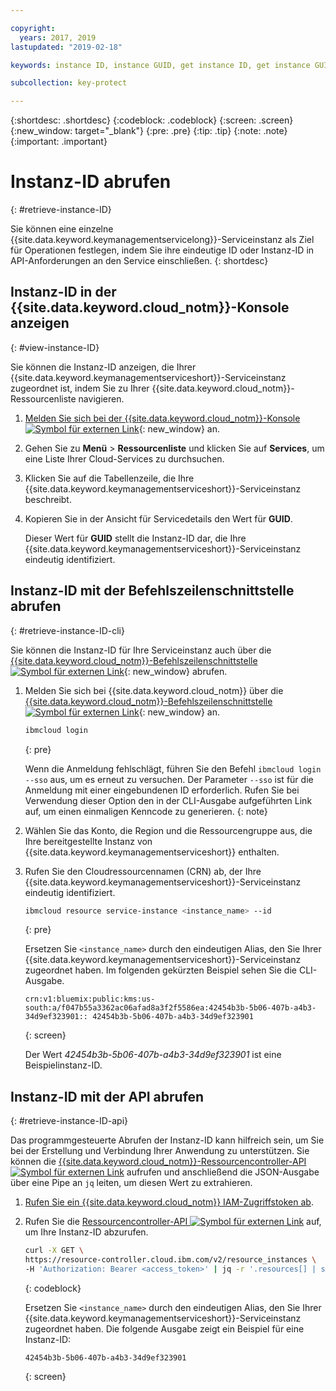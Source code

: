 ```yaml
---

copyright:
  years: 2017, 2019
lastupdated: "2019-02-18"

keywords: instance ID, instance GUID, get instance ID, get instance GUID, instance ID API, instance ID CLI

subcollection: key-protect

---
```


{:shortdesc: .shortdesc}
{:codeblock: .codeblock}
{:screen: .screen}
{:new_window: target="_blank"}
{:pre: .pre}
{:tip: .tip}
{:note: .note}
{:important: .important}

# Instanz-ID abrufen
{: #retrieve-instance-ID}

Sie können eine einzelne {{site.data.keyword.keymanagementservicelong}}-Serviceinstanz als Ziel für Operationen festlegen, indem Sie ihre eindeutige ID oder Instanz-ID in API-Anforderungen an den Service einschließen.
{: shortdesc}

## Instanz-ID in der {{site.data.keyword.cloud_notm}}-Konsole anzeigen
{: #view-instance-ID}

Sie können die Instanz-ID anzeigen, die Ihrer {{site.data.keyword.keymanagementserviceshort}}-Serviceinstanz zugeordnet ist, indem Sie zu Ihrer {{site.data.keyword.cloud_notm}}-Ressourcenliste navigieren.

1. [Melden Sie sich bei der {{site.data.keyword.cloud_notm}}-Konsole ![Symbol für externen Link](../../icons/launch-glyph.svg "Symbol für externen Link")](https://{DomainName}){: new_window} an.
2. Gehen Sie zu **Menü** &gt; **Ressourcenliste** und klicken Sie auf **Services**, um eine Liste Ihrer Cloud-Services zu durchsuchen.
3. Klicken Sie auf die Tabellenzeile, die Ihre {{site.data.keyword.keymanagementserviceshort}}-Serviceinstanz beschreibt.
4. Kopieren Sie in der Ansicht für Servicedetails den Wert für **GUID**.

    Dieser Wert für **GUID** stellt die Instanz-ID dar, die Ihre {{site.data.keyword.keymanagementserviceshort}}-Serviceinstanz eindeutig identifiziert.

## Instanz-ID mit der Befehlszeilenschnittstelle abrufen
{: #retrieve-instance-ID-cli}

Sie können die Instanz-ID für Ihre Serviceinstanz auch über die [{{site.data.keyword.cloud_notm}}-Befehlszeilenschnittstelle ![Symbol für externen Link](../../icons/launch-glyph.svg "Symbol für externen Link")](/docs/cli?topic=cloud-cli-overview){: new_window} abrufen.

1. Melden Sie sich bei {{site.data.keyword.cloud_notm}} über die [{{site.data.keyword.cloud_notm}}-Befehlszeilenschnittstelle ![Symbol für externen Link](../../icons/launch-glyph.svg "Symbol für externen Link")](/docs/cli?topic=cloud-cli-overview){: new_window} an.

    ```sh
    ibmcloud login 
    ```
    {: pre}

    Wenn die Anmeldung fehlschlägt, führen Sie den Befehl `ibmcloud login --sso` aus, um es erneut zu versuchen. Der Parameter `--sso` ist für die Anmeldung mit einer eingebundenen ID erforderlich. Rufen Sie bei Verwendung dieser Option den in der CLI-Ausgabe aufgeführten Link auf, um einen einmaligen Kenncode zu generieren.
    {: note}

2. Wählen Sie das Konto, die Region und die Ressourcengruppe aus, die Ihre bereitgestellte Instanz von {{site.data.keyword.keymanagementserviceshort}} enthalten.

3. Rufen Sie den Cloudressourcennamen (CRN) ab, der Ihre {{site.data.keyword.keymanagementserviceshort}}-Serviceinstanz eindeutig identifiziert. 

    ```sh
    ibmcloud resource service-instance <instance_name> --id
    ```
    {: pre}

    Ersetzen Sie `<instance_name>` durch den eindeutigen Alias, den Sie Ihrer {{site.data.keyword.keymanagementserviceshort}}-Serviceinstanz zugeordnet haben. Im folgenden gekürzten Beispiel sehen Sie die CLI-Ausgabe.

    ```
    crn:v1:bluemix:public:kms:us-south:a/f047b55a3362ac06afad8a3f2f5586ea:42454b3b-5b06-407b-a4b3-34d9ef323901:: 42454b3b-5b06-407b-a4b3-34d9ef323901
    ```
    {: screen}

    Der Wert _42454b3b-5b06-407b-a4b3-34d9ef323901_ ist eine Beispielinstanz-ID.


## Instanz-ID mit der API abrufen
{: #retrieve-instance-ID-api}

Das programmgesteuerte Abrufen der Instanz-ID kann hilfreich sein, um Sie bei der Erstellung und Verbindung Ihrer Anwendung zu unterstützen. Sie können die [{{site.data.keyword.cloud_notm}}-Ressourcencontroller-API ![Symbol für externen Link](../../icons/launch-glyph.svg "Symbol für externen Link")](https://{DomainName}/apidocs/resource-controller) aufrufen und anschließend die JSON-Ausgabe über eine Pipe an `jq` leiten, um diesen Wert zu extrahieren.

1. [Rufen Sie ein {{site.data.keyword.cloud_notm}} IAM-Zugriffstoken ab](/docs/services/key-protect?topic=key-protect-retrieve-access-token).
2. Rufen Sie die [Ressourcencontroller-API ![Symbol für externen Link](../../icons/launch-glyph.svg "Symbol für externen Link")](https://{DomainName}/apidocs/resource-controller) auf, um Ihre Instanz-ID abzurufen.

    ```sh
    curl -X GET \
    https://resource-controller.cloud.ibm.com/v2/resource_instances \
    -H 'Authorization: Bearer <access_token>' | jq -r '.resources[] | select(.name | contains("<instance_name>")) | .guid'
    ```
    {: codeblock}

    Ersetzen Sie `<instance_name>` durch den eindeutigen Alias, den Sie Ihrer {{site.data.keyword.keymanagementserviceshort}}-Serviceinstanz zugeordnet haben. Die folgende Ausgabe zeigt ein Beispiel für eine Instanz-ID:

    ```
    42454b3b-5b06-407b-a4b3-34d9ef323901
    ```
    {: screen}
